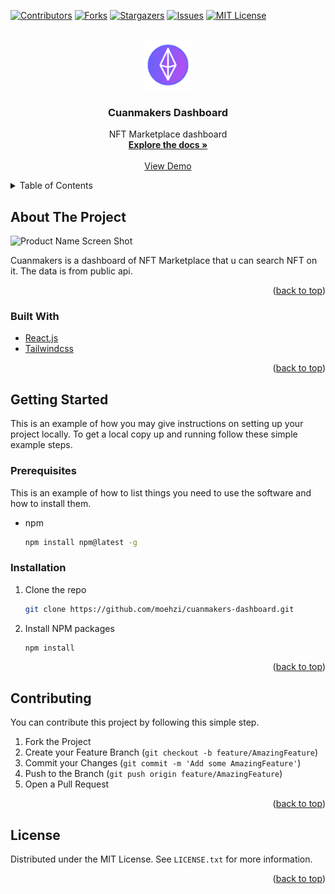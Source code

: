 <div id="top"></div>
<!--
*** Thanks for checking out the Best-README-Template. If you have a suggestion
*** that would make this better, please fork the repo and create a pull request
*** or simply open an issue with the tag "enhancement".
*** Don't forget to give the project a star!
*** Thanks again! Now go create something AMAZING! :D
-->



<!-- PROJECT SHIELDS -->
<!--
*** I'm using markdown "reference style" links for readability.
*** Reference links are enclosed in brackets [ ] instead of parentheses ( ).
*** See the bottom of this document for the declaration of the reference variables
*** for contributors-url, forks-url, etc. This is an optional, concise syntax you may use.
*** https://www.markdownguide.org/basic-syntax/#reference-style-links
-->
[![Contributors][contributors-shield]][contributors-url]
[![Forks][forks-shield]][forks-url]
[![Stargazers][stars-shield]][stars-url]
[![Issues][issues-shield]][issues-url]
[![MIT License][license-shield]][license-url]



<!-- PROJECT LOGO -->
<br />
<div align="center">
  <a href="https://github.com/moehzi/cuanmakers-dashboard">
    <img src="public/assets/icons/ETHERUM.svg" alt="Logo" width="80" height="80">
  </a>

<h3 align="center">Cuanmakers Dashboard</h3>

  <p align="center">
   NFT Marketplace dashboard
    <br />
    <a href="https://github.com/moehzi/cuanmakers-dashboard"><strong>Explore the docs »</strong></a>
    <br />
    <br />
    <a href="https://61e03e25a6ffc0761cd9f0c5--cuanmakers.netlify.app/">View Demo</a>
  </p>
</div>



<!-- TABLE OF CONTENTS -->
<details>
  <summary>Table of Contents</summary>
  <ol>
    <li>
      <a href="#about-the-project">About The Project</a>
      <ul>
        <li><a href="#built-with">Built With</a></li>
      </ul>
    </li>
    <li>
      <a href="#getting-started">Getting Started</a>
      <ul>
        <li><a href="#prerequisites">Prerequisites</a></li>
        <li><a href="#installation">Installation</a></li>
      </ul>
    </li>
    <li><a href="#usage">Usage</a></li>
    <li><a href="#contributing">Contributing</a></li>
    <li><a href="#license">License</a></li>
  </ol>
</details>



<!-- ABOUT THE PROJECT -->
## About The Project

![Product Name Screen Shot][product-screenshot]

Cuanmakers is a dashboard of NFT Marketplace that u can search NFT on it. The data is from public api. 

<p align="right">(<a href="#top">back to top</a>)</p>



### Built With

* [React.js](https://reactjs.org/)
* [Tailwindcss](https://tailwindcss.com/)

<p align="right">(<a href="#top">back to top</a>)</p>



<!-- GETTING STARTED -->
## Getting Started

This is an example of how you may give instructions on setting up your project locally.
To get a local copy up and running follow these simple example steps.

### Prerequisites

This is an example of how to list things you need to use the software and how to install them.
* npm
  ```sh
  npm install npm@latest -g
  ```

### Installation

1. Clone the repo
   ```sh
   git clone https://github.com/moehzi/cuanmakers-dashboard.git
   ```
2. Install NPM packages
   ```sh
   npm install
   ```

<p align="right">(<a href="#top">back to top</a>)</p>


<!-- CONTRIBUTING -->
## Contributing

You can contribute this project by following this simple step.

1. Fork the Project
2. Create your Feature Branch (`git checkout -b feature/AmazingFeature`)
3. Commit your Changes (`git commit -m 'Add some AmazingFeature'`)
4. Push to the Branch (`git push origin feature/AmazingFeature`)
5. Open a Pull Request

<p align="right">(<a href="#top">back to top</a>)</p>



<!-- LICENSE -->
## License

Distributed under the MIT License. See `LICENSE.txt` for more information.

<p align="right">(<a href="#top">back to top</a>)</p>


<!-- MARKDOWN LINKS & IMAGES -->
<!-- https://www.markdownguide.org/basic-syntax/#reference-style-links -->
[contributors-shield]: https://img.shields.io/github/contributors/moehzi/cuanmakers-dashboard.svg?style=for-the-badge
[contributors-url]: https://github.com/moehzi/cuanmakers-dashboard/graphs/contributors
[forks-shield]: https://img.shields.io/github/forks/moehzi/cuanmakers-dashboard.svg?style=for-the-badge
[forks-url]: https://github.com/moehzi/cuanmakers-dashboard/network/members
[stars-shield]: https://img.shields.io/github/stars/moehzi/cuanmakers-dashboard.svg?style=for-the-badge
[stars-url]: https://github.com/moezhi/cuanmakers-dashboard/stargazers
[issues-shield]: https://img.shields.io/github/issues/moehzi/cuanmakers-dashboard.svg?style=for-the-badge
[issues-url]: https://github.com/cuanmakers-dashboard/moehzi/issues
[license-shield]: https://img.shields.io/github/license/moehzi/cuanmakers-dashboard.svg?style=for-the-badge
[license-url]: https://github.com/moehzi/cuanmakers-dashboard/blob/master/LICENSE.txt
[product-screenshot]: https://user-images.githubusercontent.com/60766317/150350915-179d4c53-305a-43d8-a1ec-99f2cec52749.png
